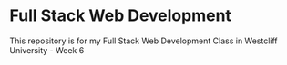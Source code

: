 # Full Stack Web Development

This repository is for my Full Stack Web Development Class in Westcliff University - Week 6